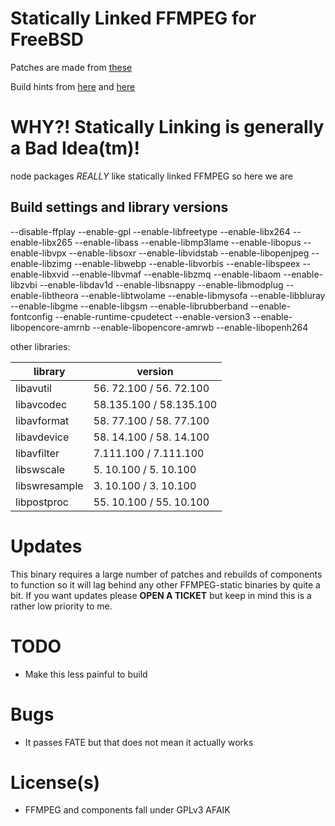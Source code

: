 # Statically Linked FFMPEG for FreeBSD

Patches are made from [these](https://www.freshports.org/multimedia/ffmpeg/)

Build hints from [here](https://github.com/zimbatm/ffmpeg-static) and [here](https://github.com/markus-perl/ffmpeg-build-script)

# WHY?! Statically Linking is generally a Bad Idea(tm)!
node packages *REALLY* like statically linked FFMPEG so here we are

## Build settings and library versions
--disable-ffplay --enable-gpl --enable-libfreetype --enable-libx264 --enable-libx265 --enable-libass --enable-libmp3lame --enable-libopus --enable-libvpx --enable-libsoxr --enable-libvidstab --enable-libopenjpeg --enable-libzimg --enable-libwebp --enable-libvorbis --enable-libspeex --enable-libxvid --enable-libvmaf --enable-libzmq --enable-libaom --enable-libzvbi --enable-libdav1d --enable-libsnappy --enable-libmodplug --enable-libtheora --enable-libtwolame --enable-libmysofa --enable-libbluray --enable-libgme --enable-libgsm --enable-librubberband --enable-fontconfig --enable-runtime-cpudetect  --enable-version3 --enable-libopencore-amrnb --enable-libopencore-amrwb --enable-libopenh264 

other libraries:

| library | version |
| --- | --- |
| libavutil   |   56. 72.100 / 56. 72.100 |
| libavcodec   |  58.135.100 / 58.135.100
| libavformat   | 58. 77.100 / 58. 77.100
| libavdevice   | 58. 14.100 / 58. 14.100
| libavfilter   |  7.111.100 /  7.111.100
| libswscale    |  5. 10.100 /  5. 10.100
| libswresample |  3. 10.100 /  3. 10.100
| libpostproc   | 55. 10.100 / 55. 10.100

# Updates

This binary requires a large number of patches and rebuilds of components to function so it will lag behind any other FFMPEG-static binaries by quite a bit. If you want updates please **OPEN A TICKET** but keep in mind this is a rather low priority to me.

# TODO

 - Make this less painful to build
 
# Bugs

 - It passes FATE but that does not mean it actually works

# License(s)

 - FFMPEG and components fall under GPLv3 AFAIK 

